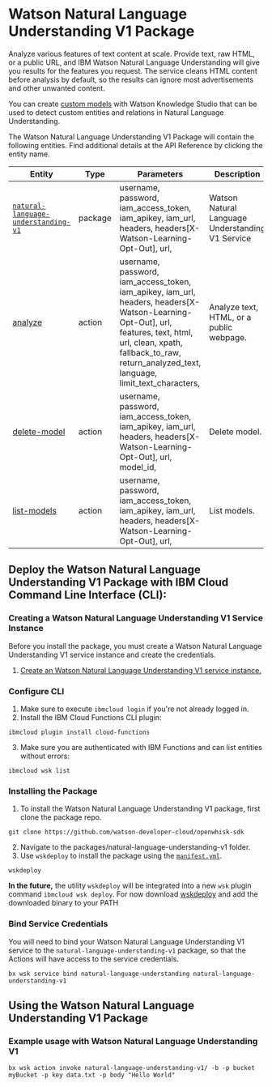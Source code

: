 # Watson Natural Language Understanding V1 Package

Analyze various features of text content at scale. Provide text, raw HTML, or a public URL, and IBM Watson Natural Language Understanding will give you results for the features you request. The service cleans HTML content before analysis by default, so the results can ignore most advertisements and other unwanted content.

You can create <a target="_blank" href="https://www.ibm.com/watson/developercloud/doc/natural-language-understanding/customizing.html">custom models</a> with Watson Knowledge Studio that can be used to detect custom entities and relations in Natural Language Understanding.

The Watson Natural Language Understanding V1 Package will contain the following entities. Find additional details at the API Reference by clicking the entity name.

| Entity | Type | Parameters | Description |
| --- | --- | --- | --- |
| [`natural-language-understanding-v1`](https://www.ibm.com/watson/developercloud/NaturalLanguageUnderstandingV1/api/v1/curl.html) | package | username, password,  iam_access_token, iam_apikey, iam_url,  headers, headers[X-Watson-Learning-Opt-Out], url,  | Watson Natural Language Understanding V1 Service |
| [analyze](https://www.ibm.com/watson/developercloud/NaturalLanguageUnderstandingV1/api/v1/curl.html?curl#) | action |  username, password,  iam_access_token, iam_apikey, iam_url,  headers, headers[X-Watson-Learning-Opt-Out], url,   features, text, html, url, clean, xpath, fallback_to_raw, return_analyzed_text, language, limit_text_characters,  | Analyze text, HTML, or a public webpage. |
| [delete-model](https://www.ibm.com/watson/developercloud/NaturalLanguageUnderstandingV1/api/v1/curl.html?curl#) | action |  username, password,  iam_access_token, iam_apikey, iam_url,  headers, headers[X-Watson-Learning-Opt-Out], url,    model_id,  | Delete model. |
| [list-models](https://www.ibm.com/watson/developercloud/NaturalLanguageUnderstandingV1/api/v1/curl.html?curl#) | action |  username, password,  iam_access_token, iam_apikey, iam_url,  headers, headers[X-Watson-Learning-Opt-Out], url, | List models. |


## Deploy the Watson Natural Language Understanding V1 Package with IBM Cloud Command Line Interface (CLI):
### Creating a Watson Natural Language Understanding V1 Service Instance

Before you install the package, you must create a Watson Natural Language Understanding V1 service instance and create the credentials.

1. [Create an Watson Natural Language Understanding V1 service instance.](https://console.bluemix.net/catalog/services/natural-language-understanding)

### Configure CLI
1. Make sure to execute `ibmcloud login` if you're not already logged in.
2. Install the IBM Cloud Functions CLI plugin:

```
ibmcloud plugin install cloud-functions
```
3. Make sure you are authenticated with IBM Functions and can list entities without errors:

```
ibmcloud wsk list
```

### Installing the Package
1. To install the Watson Natural Language Understanding V1 package, first clone the package repo.

```
git clone https://github.com/watson-developer-cloud/openwhisk-sdk
```
2. Navigate to the packages/natural-language-understanding-v1 folder.
3. Use `wskdeploy` to install the package using the [`manifest.yml`](./manifest.yml).

```
wskdeploy
```

**In the future,** the utility `wskdeploy` will be integrated into a new `wsk` plugin command `ibmcloud wsk deploy`.
For now download [wskdeploy](https://github.com/apache/incubator-openwhisk-wskdeploy/releases) and add the downloaded binary to your PATH

### Bind Service Credentials
You will need to bind your Watson Natural Language Understanding V1 service to the `natural-language-understanding-v1` package, so that the Actions will have access to the service credentials.

```
bx wsk service bind natural-language-understanding natural-language-understanding-v1
```
## Using the Watson Natural Language Understanding V1 Package

### Example usage with Watson Natural Language Understanding V1

```
bx wsk action invoke natural-language-understanding-v1/ -b -p bucket myBucket -p key data.txt -p body "Hello World"
```

